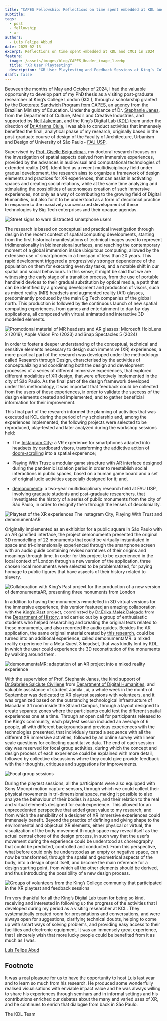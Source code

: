 ```yaml
---
title: "CAPES Fellowship: Reflections on time spent embedded at KDL and CMCI in 2024"
subtitle:
tags:
  - post
  - fellowship
  - xr
authors:
  - Luis Felipe Abbud
date: 2025-02-13
excerpt: Reflections on time spent embedded at KDL and CMCI in 2024
feature:
  image: /assets/images/blog/CAPES_Header_image_1.webp
  title: "XR User Playtesting"
  description: "XR User Playtesting and Feedback Sessions at King’s College London, 3-6.Sep.2024: focal group, playtesting and body tracking with motion capture sensors"
draft: false
---
```


Between the months of May and October of 2024, I had the valuable opportunity to develop part of my PhD thesis as a visiting post-graduate researcher at King’s College London (KCL), through a scholarship granted by the [Doctorate Sandwich Program from CAPES](https://www.gov.br/capes/en/access-to-information/actions-and-programs/scholarships-and-students/institutional-programs-abroad/sandwich-doctorate-program-pdse), an agency from the Brazilian Ministry of Education. Under the guidance of Dr. [Stephanie Janes](https://www.kcl.ac.uk/people/dr-stephanie-janes), from the Department of Culture, Media and Creative Industries, and supported by [Neil Jakeman](https://kdl.kcl.ac.uk/about/people/neil-jakeman/), and the King’s Digital Lab [(KDL)](https://kdl.kcl.ac.uk/) team under the direction of [Dr.Arianna Ciula](https://kdl.kcl.ac.uk/about/people/arianna-ciula/), I was able to conduct activities that immensely benefited the final, analytical phase of my research, originally based in the post-graduate course of design of the Faculty of Architecture, Urbanism and Design of University of São Paulo - [FAU USP](https://www.fau.usp.br/).

Supervised by [Prof. Giselle Beiguelman](https://www.fau.usp.br/docente/giselle-beiguelman/), my doctoral research focuses on the investigation of spatial aspects derived from immersive experiences, provided by the advances in audiovisual and computational technologies of extended reality (XR). Identified as a recent multidisciplinary field under gradual development, the research aims to organize a framework of design elements and practices for XR experiences, that can assist in activating spaces and creating social relations, while at the same time analyzing and stimulating the possibilities of autonomous creation of such immersive experiences, not only as a way of contributing to the growing field of Digital Humanities, but also for it to be understood as a form of decolonial practice in response to the massively concentrated development of these technologies by Big Tech enterprises and their opaque agendas.

![Street signs to warn distracted smartphone users](/assets/images/blog/CAPES_Sur-fake_image_2.webp "Antoine Geiger. Sur-Fake, 2015; street signs to warn distracted smartphone users in South Korea, 2016.")

The research is based on conceptual and practical investigation through design in the recent context of spatial computing developments, starting from the first historical manifestations of technical images used to represent tridimensionality in bidimensional surfaces, and reaching the contemporary moment of a global immersion inside ubiquitous computing, allowed by the extensive use of smartphones in a timespan of less than 20 years. This rapid development triggered a progressively stronger dependence of the population on them for executing everyday tasks, and a notable shift in our spatial and social behaviours. In this sense, it might be said that we are witnessing the early stage of a transition process, from the use of portable handheld devices to their gradual substitution by optical media, a path that can be identified by a growing development and production of visors, such as mixed reality (MR) headsets and augmented reality (AR) glasses, predominantly produced by the main Big Tech companies of the global north. This production is followed by the continuous launch of new spatial computing experiences, from games and entertainment to day-by-day applications, all composed with virtual, animated and interactive 3D modelled elements.

![Promotional material of MR headsets and AR glasses: Microsoft HoloLens 2 (2019), Apple Vision Pro (2023) and Snap Spectacles 5 (2024)](/assets/images/blog/CAPES_Promo_Hololens_and_others_image_3.webp "Promotional material of MR headsets and AR glasses: Microsoft HoloLens 2, Apple Vision Pro and Snap Spectacles 5")

In order to foster a deeper understanding of the conceptual, technical and sensitive elements necessary to design such immersive (XR) experiences, a more practical part of the research was developed under the methodology called Research through Design, characterised by the activities of conceptualizing and coordinating both the design and development processes of a series of different immersive experiences, that explored different modalities of XR design, that were effectively implemented in the city of São Paulo. As the final part of the design framework developed under this methodology, it was important that feedback could be collected from the users of these experiences, in order to validate the success of the design elements created and implemented, and to gather beneficial information for their improvement.

This final part of the research informed the planning of activities that was executed at KCL during the period of my scholarship and, among the experiences implemented, the following projects were selected to be reproduced, play-tested and later analyzed during the workshop sessions held:

- The [Instagram City](https://drive.google.com/file/d/1aoYjj2zgL9b51tZUza5_LjBdLQOSi-H3/view): a VR experience for smartphones adapted into headsets by cardboard visors, transforming the addictive action of [doom-scrolling](https://en.wikipedia.org/wiki/Doomscrolling) into a spatial experience;

- Playing With Trust: a modular game structure with AR interface designed during the pandemic isolation period in order to reestablish social interactions in public spaces, based on a human game board and a set of original ludic activities especially designed for it; and,

- [demonumenta](https://drive.google.com/file/d/1BA_9uBx89Ro8ylIYhhvnw7KJ144OyQnt/view): a two-year multidisciplinary research held at FAU USP, involving graduate students and post-graduate researchers, that investigated the history of a series of public monuments from the city of São Paulo, in order to resignify them through the lenses of decoloniality.

![Playtest of the XR experiences The Instagram City, Playing With Trust and demonumentaAR](/assets/images/blog/CAPES_Insta_city_image_4.webp "Playtest of the XR experiences The Instagram City, Playing With Trust and demonumentaAR")

Originally implemented as an exhibition for a public square in São Paulo with an AR gamified interface, the project demonumenta presented the original 3D remodelling of 22 monuments that could be virtually instantiated in space and tri-dimensionally experienced through the smartphone screen with an audio guide containing revised narratives of their origins and meanings through time. In order for this project to be experienced in the local context of London through a new version of the application, three chosen local monuments were selected to be problematized, for paying homage to public figures that have aspects of their history related to slavery.

![Collaboration with King’s Past project for the production of a new version of demonumentaAR, presenting three monuments from London](/assets/images/blog/CAPES_Kings_Past_image_5.webp "Collaboration with King’s Past project for the production of a new version of demonumentaAR, presenting three monuments from London")

In addition to having the monuments remodelled in 3D virtual versions for the immersive experience, this version featured an amazing collaboration with the [King’s Past](https://kingspast.kcl.ac.uk/) project, coordinated by [Dr.Érika Melek Delgado](https://www.kcl.ac.uk/people/erika-melek-delgado) from the [Department of History](https://www.kcl.ac.uk/history), and carried out by a group of enthusiastic students who helped researching and creating the original texts related to these monuments, and also recorded the audio guides. Besides the AR application, the same original material created by [this research](https://kingsdigitallab.github.io/kings-past/about/demonumenta), could be turned into an additional experience, called demonumentaMR: a mixed reality experience for a Meta Quest 3 headset, that was kindly lent by KDL, in which the user could experience the 3D reconstitution of the monuments by walking around them.

![demonumentaMR: adaptation of an AR project into a mixed reality experience](/assets/images/blog/CAPES_demonumenta_image_6.webp " demonumentaMR: adaptation of an AR project into a mixed reality experience")

With the supervision of Prof. Stephanie Janes, the kind support of [Dr.Gabriele Salciute Civiliene](https://www.kcl.ac.uk/people/gabriele-salciute-civiliene) from [Department of Digital Humanities](https://www.kcl.ac.uk/ddh), and valuable assistance of student Jamila Lui, a whole week in the month of September was dedicated to XR playtest sessions with volunteers, and it was organized based on the outstanding technological infrastructure of Macadam 3.1 room inside the Strand Campus, through a layout designed to create separate zones where the participants could test the different spatial experiences one at a time. Through an open call for participants released to the King’s community, each playtest session included an average of 6 people, all with different backgrounds and previous experiences with the technologies presented, that individually tested a sequence with all the different XR immersive activities, followed by an online survey with linear scale questions for collecting quantitative data. The end of each session day was reserved for focal group activities, during which the concept and design process of each experience could be explained with more detail, followed by collective discussions where they could give provide feedback with their thoughts, critiques and suggestions for improvements.

![Focal group sessions](/assets/images/blog/CAPES_focus_groups_image_7.webp "Focal group sessions")

During the playtest sessions, all the participants were also equipped with Sony Mocopi motion capture sensors, through which we could collect their physical movements in tri-dimensional space, making it possible to also analyze the behaviour of their bodies in space, and their relation to the real and virtual elements designed for each experience. This allowed for an unprecedented perspective that added great value to my research, and from which the sensibility of a designer of XR immersive experiences could immensely benefit. Beyond the practice of defining and giving shape to the environmental and objectual XR elements, either physical or virtual, the visualization of the body movement through space may reveal itself as the actual central chore of the design process, in such way that the user’s movement during the experience could be understood as choreography that could be predicted, controlled and conducted. From this perspective, what before could only be understood as an empty or negative space, can now be transformed, through the spatial and geometrical aspects of the body, into a design object itself, and become the main reference for a design starting point, from which all the other elements should be derived, and thus introducing the possibility of a new design process.

![Groups of volunteers from the King’s College community that participated in the XR playtest and feedback sessions](/assets/images/blog/CAPES_XR_playtests_image_8.webp "Groups of volunteers from the King’s College community that participated in the XR playtest and feedback sessions")

I’m very thankful for all the King’s Digital Lab team for being so kind, receiving and interested in following up the progress of the activities that I developed during my period as a visiting researcher at KCL. They systematically created room for presentations and conversations, and were always open for suggestions, clarifying technical doubts, helping to come up with smart ways of solving problems, and providing easy access to their facilities and electronic equipment. It was an immensely great experience, that I sincerely wish that more lucky people could be benefited from it as much as I was.

[Luis Felipe Abud](https://www.linkedin.com/in/lfabbud/)

## Footnote

It was a real pleasure for us to have the opportunity to host Luis last year and to learn so much from his research. He produced some wonderfully realised visualisations with enviable impact value and he was always willing to share his experiences through seminars and in informal settings and his contributions enriched our debates about the many and varied uses of XR, and he continues to enrich that dialogue from back in São Paulo.

The KDL Team
